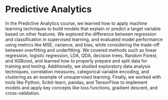 # Predictive Analytics
In the Predictive Analytics course, we learned how to apply machine learning techniques to build models that explain or predict a target variable based on other features. We explored the difference between regression and classification in supervised learning, and evaluated model performance using metrics like MSE, variance, and bias, while considering the trade-off between overfitting and underfitting. We covered methods such as linear regression, logistic regression, LDA, QDA, decision trees, Random Forest, and XGBoost, and learned how to properly prepare and split data for training and testing. Additionally, we studied exploratory data analysis techniques, correlation measures, categorical variable encoding, and clustering as an example of unsupervised learning. Finally, we worked with tools like Python, Scikit-learn, pandas, and TensorFlow to implement models and apply key concepts like loss functions, gradient descent, and cross-validation.
